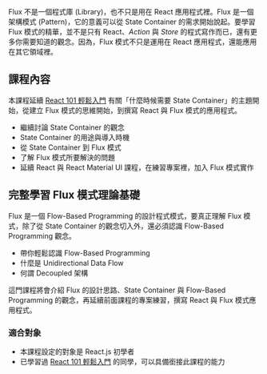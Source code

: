 Flux 不是一個程式庫 (Library)，也不只是用在 React 應用程式裡。Flux 是一個架構模式 (Pattern)，它的意義可以從 State Container 的需求開始說起。要學習 Flux 模式的精華，並不是只有 React、*Action* 與 *Store* 的程式寫作而已，還有更多你需要知道的觀念。因為，Flux 模式不只是運用在 React 應用程式，還能應用在其它領域裡。

## 課程內容

本課程延續 [React 101 輕鬆入門](https://www.mokoversity.com/course/React/React-101-Online) 有關「什麼時候需要 State Container」的主題開始，從建立 Flux 模式的思維開始，到撰寫 React 與 Flux 模式的應用程式。

* 繼續討論 State Container 的觀念
* State Container 的用途與導入時機
* 從 State Container 到 Flux 模式
* 了解 Flux 模式所要解決的問題
* 延續 React 與 React Material UI 課程，在練習專案裡，加入 Flux 模式實作

## 完整學習 Flux 模式理論基礎

Flux 是一個 Flow-Based Programming 的設計程式模式，要真正理解 Flux 模式，除了從 State Container 的觀念切入外，還必須認識 Flow-Based Programming 觀念。

* 帶你輕鬆認識 Flow-Based Programming
* 什麼是 Unidirectional Data Flow
* 何謂 Decoupled 架構

這門課程將會介紹 Flux 的設計思路、State Container 與 Flow-Based Programming 的觀念，再延續前面課程的專案練習，撰寫 React 與 Flux 模式應用程式。

### 適合對象

* 本課程設定的對象是 React.js 初學者
* 已學習過 [React 101 輕鬆入門](https://www.mokoversity.com/course/React/React-101-Online) 的同學，可以具備銜接此課程的能力

